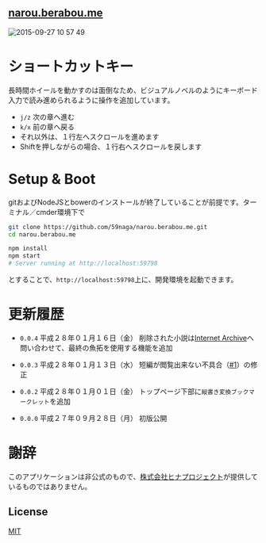 [narou.berabou.me](http://narou.berabou.me/)
---

![2015-09-27 10 57 49](https://cloud.githubusercontent.com/assets/1548478/10120736/be1b5182-6506-11e5-9b9e-32ac6a12f428.png)

# ショートカットキー

長時間ホイールを動かすのは面倒なため、ビジュアルノベルのようにキーボード入力で読み進められるように操作を追加しています。

* `j/z` 次の章へ進む
* `k/x` 前の章へ戻る
* それ以外は、１行左へスクロールを進めます
* Shiftを押しながらの場合、１行右へスクロールを戻します

# Setup & Boot

gitおよびNodeJSとbowerのインストールが終了していることが前提です。ターミナル／cmder環境下で

```bash
git clone https://github.com/59naga/narou.berabou.me.git
cd narou.berabou.me

npm install
npm start
# Server running at http://localhost:59798
```

とすることで、`http://localhost:59798`上に、開発環境を起動できます。

# 更新履歴

* `0.0.4` 平成２８年０１月１６日（金）
  削除された小説は[Internet Archive](https://archive.org/)へ問い合わせて、最終の魚拓を使用する機能を追加

* `0.0.3` 平成２８年０１月１３日（水）
  短編が閲覧出来ない不具合（[#1][#1]）の修正

* `0.0.2` 平成２８年０１月０１日（金）
  トップページ下部に`縦書き変換ブックマークレット`を追加

* `0.0.0` 平成２７年０９月２８日（月）
  初版公開

[#1]: https://github.com/59naga/narou.berabou.me/issues/1

# 謝辞

このアプリケーションは非公式のもので、[株式会社ヒナプロジェクト](http://hinaproject.co.jp/)が提供しているものではありません。

License
---
[MIT][License]

[License]: http://59naga.mit-license.org/
